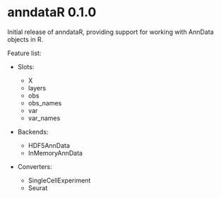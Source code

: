 # anndataR 0.1.0

Initial release of anndataR, providing support for working with AnnData objects in R.

Feature list:

* Slots:
  - X
  - layers
  - obs
  - obs_names
  - var
  - var_names

* Backends:
  - HDF5AnnData
  - InMemoryAnnData

* Converters:
  - SingleCellExperiment
  - Seurat
